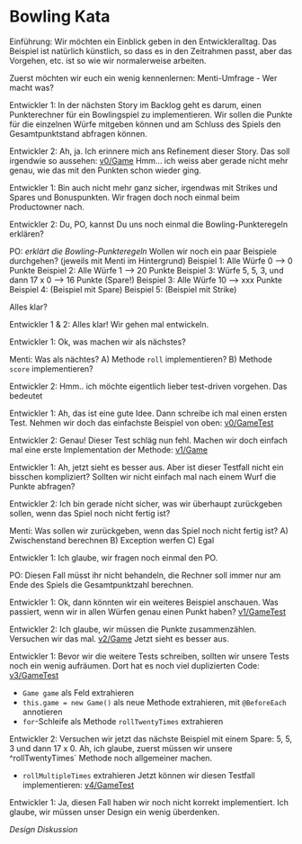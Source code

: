 # Bowling Kata

Einführung: Wir möchten ein Einblick geben in den Entwickleralltag.
Das Beispiel ist natürlich künstlich, so dass es in den Zeitrahmen passt,
aber das Vorgehen, etc. ist so wie wir normalerweise arbeiten.

Zuerst möchten wir euch ein wenig kennenlernen: Menti-Umfrage - Wer macht was?

Entwickler 1: 
In der nächsten Story im Backlog geht es darum, einen Punkterechner für ein Bowlingspiel zu implementieren. 
Wir sollen die Punkte für die einzelnen Würfe mitgeben können und am Schluss des Spiels den Gesamtpunktstand abfragen können.

Entwickler 2:
Ah, ja. Ich erinnere mich ans Refinement dieser Story.
Das soll irgendwie so aussehen: [v0/Game](src/main/java/com/zuehlke/bowling/v0/Game.java)
Hmm... ich weiss aber gerade nicht mehr genau, wie das mit den Punkten schon wieder ging.

Entwickler 1:
Bin auch nicht mehr ganz sicher, irgendwas mit Strikes und Spares und Bonuspunkten.
Wir fragen doch noch einmal beim Productowner nach.

Entwickler 2:
Du, PO, kannst Du uns noch einmal die Bowling-Punkteregeln erklären?

PO:
*erklärt die Bowling-Punkteregeln*
Wollen wir noch ein paar Beispiele durchgehen?
(jeweils mit Menti im Hintergrund)
Beispiel 1: Alle Würfe 0 --> 0 Punkte
Beispiel 2: Alle Würfe 1 --> 20 Punkte
Beispiel 3: Würfe 5, 5, 3, und dann 17 x 0 --> 16 Punkte (Spare!)
Beispiel 3: Alle Würfe 10 --> xxx Punkte
Beispiel 4: (Beispiel mit Spare)
Beispiel 5: (Beispiel mit Strike)

Alles klar?

Entwickler 1 & 2:
Alles klar! Wir gehen mal entwickeln.

Entwickler 1:
Ok, was machen wir als nächstes?

Menti: Was als nächtes? A) Methode `roll` implementieren? B) Methode `score` implementieren?

Entwickler 2:
Hmm.. ich möchte eigentlich lieber test-driven vorgehen. Das bedeutet

Entwickler 1:
Ah, das ist eine gute Idee. Dann schreibe ich mal einen ersten Test.
Nehmen wir doch das einfachste Beispiel von oben: 
[v0/GameTest](src/test/java/com/zuehlke/bowling/v0/GameTest.java)

Entwickler 2:
Genau! Dieser Test schläg nun fehl.
Machen wir doch einfach mal eine erste Implementation der Methode:
[v1/Game](src/main/java/com/zuehlke/bowling/v1/Game.java)

Entwickler 1:
Ah, jetzt sieht es besser aus.
Aber ist dieser Testfall nicht ein bisschen kompliziert?
Sollten wir nicht einfach mal nach einem Wurf die Punkte abfragen?

Entwickler 2:
Ich bin gerade nicht sicher, was wir überhaupt zurückgeben sollen,
wenn das Spiel noch nicht fertig ist?

Menti: Was sollen wir zurückgeben, wenn das Spiel noch nicht fertig ist?
A) Zwischenstand berechnen B) Exception werfen C)  Egal

Entwickler 1:
Ich glaube, wir fragen noch einmal den PO.

PO:
Diesen Fall müsst ihr nicht behandeln, die Rechner soll immer nur am Ende des Spiels die Gesamtpunktzahl berechnen.

Entwickler 1:
Ok, dann könnten wir ein weiteres Beispiel anschauen. 
Was passiert, wenn wir in allen Würfen genau einen Punkt haben?
[v1/GameTest](src/test/java/com/zuehlke/bowling/v1/GameTest.java)

Entwickler 2:
Ich glaube, wir müssen die Punkte zusammenzählen. Versuchen wir das mal.
[v2/Game](src/main/java/com/zuehlke/bowling/v2/Game.java)
Jetzt sieht es besser aus.

Entwickler 1:
Bevor wir die weitere Tests schreiben, sollten wir unsere Tests noch ein wenig aufräumen.
Dort hat es noch viel duplizierten Code: [v3/GameTest](src/test/java/com/zuehlke/bowling/v3/GameTest.java)
- `Game game` als Feld extrahieren
- `this.game = new Game()` als neue Methode extrahieren, mit `@BeforeEach` annotieren
- `for`-Schleife als Methode `rollTwentyTimes` extrahieren

Entwickler 2:
Versuchen wir jetzt das nächste Beispiel mit einem Spare: 5, 5, 3 und dann 17 x 0.
Ah, ich glaube, zuerst müssen wir unsere ^rollTwentyTimes` Methode noch allgemeiner machen.
- `rollMultipleTimes` extrahieren
Jetzt können wir diesen Testfall implementieren: [v4/GameTest](src/test/java/com/zuehlke/bowling/v4/GameTest.java)

Entwickler 1:
Ja, diesen Fall haben wir noch nicht korrekt implementiert.
Ich glaube, wir müssen unser Design ein wenig überdenken.

*Design Diskussion*